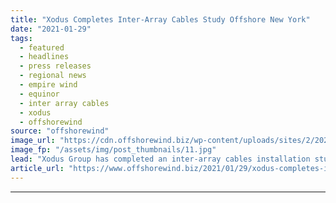 ```yaml
---
title: "Xodus Completes Inter-Array Cables Study Offshore New York"
date: "2021-01-29"
tags: 
  - featured
  - headlines
  - press releases
  - regional news
  - empire wind
  - equinor
  - inter array cables
  - xodus
  - offshorewind
source: "offshorewind"
image_url: "https://cdn.offshorewind.biz/wp-content/uploads/sites/2/2021/01/29154008/Xodus-Completes-Inter-Array-Cables-Study-Offshore-New-York.jpg"
image_fp: "/assets/img/post_thumbnails/11.jpg"
lead: "Xodus Group has completed an inter-array cables installation study for Equinor’s Empire Wind Phase 1 offshore wind project in New York.  Xodus was"
article_url: "https://www.offshorewind.biz/2021/01/29/xodus-completes-inter-array-cables-study-offshore-new-york/"
---
```


---

